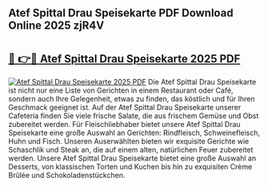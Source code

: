 ## Atef Spittal Drau Speisekarte PDF Download Online 2025 zjR4V

# <h2><a href="http://gc7fxp.nevu.top/?p=Atef+Spittal+Drau+Speisekarte">🔗 👉🔴 Atef Spittal Drau Speisekarte 2025 PDF</a></h2>

[![Atef Spittal Drau Speisekarte 2025 PDF](https://i.imgur.com/dBaPXMq.png)](http://gc7fxp.nevu.top/?p=Atef+Spittal+Drau+Speisekarte)
Die Atef Spittal Drau Speisekarte ist nicht nur eine Liste von Gerichten in einem Restaurant oder Café, sondern auch Ihre Gelegenheit, etwas zu finden, das köstlich und für Ihren Geschmack geeignet ist. Auf der Atef Spittal Drau Speisekarte unserer Cafeteria finden Sie viele frische Salate, die aus frischem Gemüse und Obst zubereitet werden. Für Fleischliebhaber bietet unsere Atef Spittal Drau Speisekarte eine große Auswahl an Gerichten: Rindfleisch, Schweinefleisch, Huhn und Fisch. Unseren Auserwählten bieten wir exquisite Gerichte wie Schaschlik und Steak an, die auf einem alten, natürlichen Feuer zubereitet werden. Unsere Atef Spittal Drau Speisekarte bietet eine große Auswahl an Desserts, von klassischen Torten und Kuchen bis hin zu exquisiten Crème Brûlée und Schokoladenstückchen.

